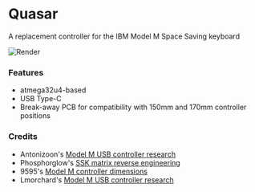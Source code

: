 # Quasar
A replacement controller for the IBM Model M Space Saving keyboard

![Render](https://raw.githubusercontent.com/ai03-2725/Quasar/master/Renders/Front.png)

### Features 
* atmega32u4-based
* USB Type-C
* Break-away PCB for compatibility with 150mm and 170mm controller positions

### Credits
* Antonizoon's [Model M USB controller research](https://github.com/antonizoon/antonizoon.github.io/wiki/IBM-Model-M-USB-Controller)
* Phosphorglow's [SSK matrix reverse engineering](https://deskthority.net/viewtopic.php?t=8149)
* 9595's [Model M controller dimensions](http://ps-2.kev009.com/ohlandl/keyboard/Keyboard.html)
* Lmorchard's [Model M USB controller research](http://blog.lmorchard.com/2016/02/21/modelm-controller/#secrets-of-2kro-matrices)